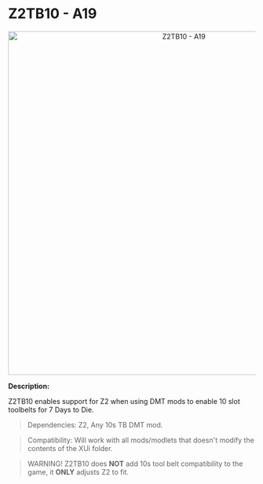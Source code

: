 # Z2TB10 - A19

<p align="center">
  <img src="https://imgur.com/A0IJBT4.jpg" width="700" title="Z2TB10 - A19">
</p>

**Description:**

Z2TB10 enables support for Z2 when using DMT mods to enable 10 slot toolbelts for 7 Days to Die.


> Dependencies: Z2, Any 10s TB DMT mod.

> Compatibility: Will work with all mods/modlets that doesn't modify the contents of the XUi folder.

> WARNING! Z2TB10 does **NOT** add 10s tool belt compatibility to the game, it **ONLY** adjusts Z2 to fit.
